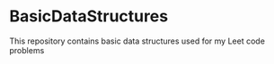 # BasicDataStructures
This repository contains basic data structures used for my Leet code problems 
